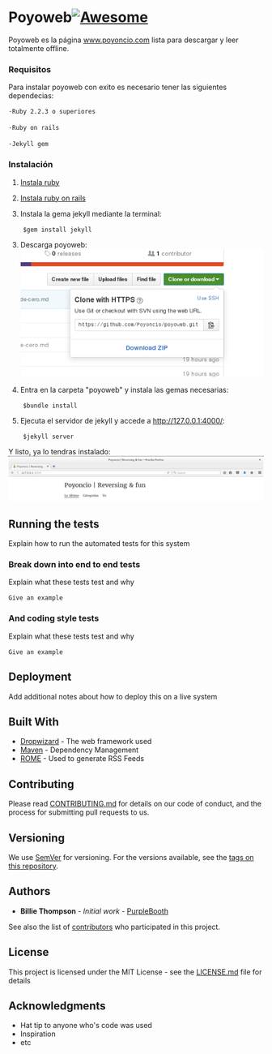

# Poyoweb[![Awesome](https://cdn.rawgit.com/sindresorhus/awesome/d7305f38d29fed78fa85652e3a63e154dd8e8829/media/badge.svg)](https://github.com/sindresorhus/awesome)

Poyoweb es la página www.poyoncio.com lista para descargar y leer totalmente offline. 

### Requisitos 

Para instalar poyoweb con exito es necesario tener las siguientes dependecias:
    
    ·Ruby 2.2.3 o superiores
    
    ·Ruby on rails 
    
    ·Jekyll gem 

### Instalación

  1. [Instala ruby](https://www.ruby-lang.org/es/documentation/installation/)  
  
  2. [Instala ruby on rails](http://www.rubyonrails.org.es/instala.html)
  
  3. Instala la gema jekyll mediante la terminal:
  ```
      $gem install jekyll 
  ```
  
  3. Descarga poyoweb:
        ![](images/descarga-blog.png)
  
  4. Entra en la carpeta "poyoweb" y instala las gemas necesarias:
  ```
      $bundle install 
  ``` 
  
  5. Ejecuta el servidor de jekyll y accede a  http://127.0.0.1:4000/: 
  ```
      $jekyll server 
  ```
Y listo, ya lo tendras instalado:
![](images/captura-local.png)

## Running the tests

Explain how to run the automated tests for this system

### Break down into end to end tests

Explain what these tests test and why

```
Give an example
```

### And coding style tests

Explain what these tests test and why

```
Give an example
```

## Deployment

Add additional notes about how to deploy this on a live system

## Built With

* [Dropwizard](http://www.dropwizard.io/1.0.2/docs/) - The web framework used
* [Maven](https://maven.apache.org/) - Dependency Management
* [ROME](https://rometools.github.io/rome/) - Used to generate RSS Feeds

## Contributing

Please read [CONTRIBUTING.md](https://gist.github.com/PurpleBooth/b24679402957c63ec426) for details on our code of conduct, and the process for submitting pull requests to us.

## Versioning

We use [SemVer](http://semver.org/) for versioning. For the versions available, see the [tags on this repository](https://github.com/your/project/tags). 

## Authors

* **Billie Thompson** - *Initial work* - [PurpleBooth](https://github.com/PurpleBooth)

See also the list of [contributors](https://github.com/your/project/contributors) who participated in this project.

## License

This project is licensed under the MIT License - see the [LICENSE.md](LICENSE.md) file for details

## Acknowledgments

* Hat tip to anyone who's code was used
* Inspiration
* etc
